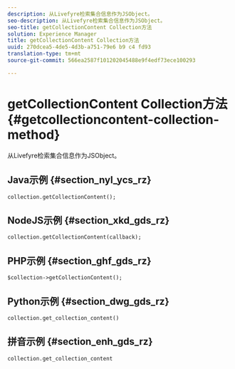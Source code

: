 ```yaml
---
description: 从Livefyre检索集合信息作为JSObject。
seo-description: 从Livefyre检索集合信息作为JSObject。
seo-title: getCollectionContent Collection方法
solution: Experience Manager
title: getCollectionContent Collection方法
uuid: 270dcea5-4de5-4d3b-a751-79e6 b9 c4 fd93
translation-type: tm+mt
source-git-commit: 566ea2587f101202045488e9f4edf73ece100293

---
```



# getCollectionContent Collection方法{#getcollectioncontent-collection-method}

从Livefyre检索集合信息作为JSObject。

## Java示例 {#section_nyl_ycs_rz}

```
collection.getCollectionContent(); 
```

## NodeJS示例 {#section_xkd_gds_rz}

```
collection.getCollectionContent(callback); 
```

## PHP示例 {#section_ghf_gds_rz}

```
$collection->getCollectionContent(); 
```

## Python示例 {#section_dwg_gds_rz}

```
collection.get_collection_content() 
```

## 拼音示例 {#section_enh_gds_rz}

```
collection.get_collection_content 
```


